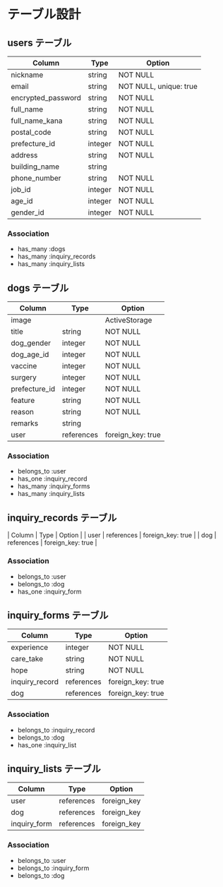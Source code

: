 # テーブル設計

## users テーブル 
| Column             | Type    | Option                 |
|--------------------|---------|------------------------|
| nickname           | string  | NOT NULL               |
| email              | string  | NOT NULL, unique: true |
| encrypted_password | string  | NOT NULL               |
| full_name          | string  | NOT NULL               |
| full_name_kana     | string  | NOT NULL               |
| postal_code        | string  | NOT NULL               |
| prefecture_id      | integer | NOT NULL               |
| address            | string  | NOT NULL               |
| building_name      | string  |                        |
| phone_number       | string  | NOT NULL               |
| job_id             | integer | NOT NULL               |
| age_id             | integer | NOT NULL               |
| gender_id          | integer | NOT NULL               |

### Association
- has_many :dogs
- has_many :inquiry_records
- has_many :inquiry_lists

## dogs テーブル 
| Column             | Type       | Option              |
|--------------------|------------|---------------------|
| image              |            | ActiveStorage       |
| title              | string     |  NOT NULL           |
| dog_gender         | integer    |  NOT NULL           |
| dog_age_id         | integer    |  NOT NULL           |
| vaccine            | integer    |  NOT NULL           |
| surgery            | integer    |  NOT NULL           |
| prefecture_id      | integer    |  NOT NULL           |
| feature            | string     |  NOT NULL           |
| reason             | string     |  NOT NULL           |
| remarks            | string     |                     |
| user               | references | foreign_key: true   |

### Association
- belongs_to :user
- has_one :inquiry_record
- has_many :inquiry_forms
- has_many :inquiry_lists

## inquiry_records テーブル
| Column             | Type       | Option                 |
| user               | references | foreign_key: true      |
| dog                | references | foreign_key: true      |

### Association
- belongs_to :user
- belongs_to :dog
- has_one :inquiry_form

## inquiry_forms テーブル
| Column             | Type       | Option                 |
|--------------------|------------|------------------------|
| experience         | integer    | NOT NULL               |
| care_take          | string     | NOT NULL               |
| hope               | string     | NOT NULL               |
| inquiry_record     | references | foreign_key: true      |
| dog                | references | foreign_key: true      |

### Association
- belongs_to :inquiry_record
- belongs_to :dog
- has_one :inquiry_list

## inquiry_lists テーブル
| Column           | Type       | Option                 |
|------------------|------------|------------------------|
| user             | references | foreign_key            |
| dog              | references | foreign_key            |
| inquiry_form     | references | foreign_key            |

### Association
- belongs_to :user
- belongs_to :inquiry_form
- belongs_to :dog